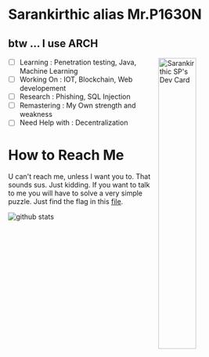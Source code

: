 # Sarankirthic alias Mr.P1630N
## btw ... I use ARCH
<a href="https://app.daily.dev/Mr_P1630n"><img align="right" src="https://api.daily.dev/devcards/d71e972606f24f5b984d450fe901dfd1.png?r=go3" width="39%" alt="Sarankirthic SP's Dev Card"/></a>

- [ ] Learning        : Penetration testing, Java, Machine Learning
- [ ] Working On      : IOT, Blockchain, Web developement
- [ ] Research        : Phishing, SQL Injection
- [ ] Remastering     : My Own strength and weakness
- [ ] Need Help with  : Decentralization

# How to Reach Me
U can't reach me, unless I want you to. That sounds sus. Just kidding. If you want to talk to me you will have to solve a very simple puzzle. Just find the flag in this [file](https://github.com/sarankirthic/tcatnoC_eM).

![github stats](https://github-stats-alpha.vercel.app/api/?username=sarankirthic&tc=333&ic=333)

